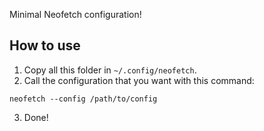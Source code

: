 Minimal Neofetch configuration!

## How to use
1. Copy all this folder in `~/.config/neofetch`.
2. Call the configuration that you want with this command:
```
neofetch --config /path/to/config
```
3. Done!
